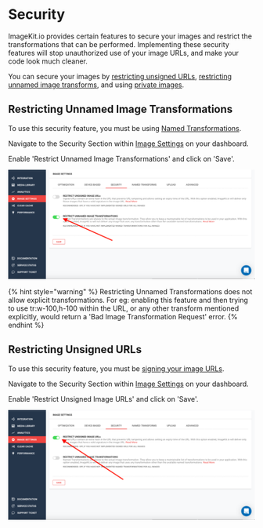 # Security

ImageKit.io provides certain features to secure your images and restrict the transformations that can be performed. Implementing these security features will stop unauthorized use of your image URLs, and make your code look much cleaner.

You can secure your images by [restricting unsigned URLs](./#restricting-unsigned-urls), [restricting unnamed image transforms](./#restricting-unnamed-image-transformations), and using [private images](private-images.md).

## Restricting Unnamed Image Transformations

To use this security feature, you must be using [Named Transformations](../named-transformations.md).

Navigate to the Security Section within [Image Settings](https://imagekit.io/dashboard?redirectTo=settings#settings) on your dashboard.

Enable 'Restrict Unnamed Image Transformations' and click on 'Save'.

![Restrict unnamed image transformation setting in ImageKit.io dashboard](../../.gitbook/assets/restrict-unnamed-transformation.png)

{% hint style="warning" %}
Restricting Unnamed Transformations does not allow explicit transformations. For eg: enabling this feature and then trying to use tr:w-100,h-100 within the URL, or any other transform mentioned explicitly, would return a 'Bad Image Transformation Request' error.
{% endhint %}

## Restricting Unsigned URLs

To use this security feature, you must be [signing your image URLs](signed-urls.md#generating-signed-urls-on-your-own).

Navigate to the Security Section within [Image Settings](https://imagekit.io/dashboard?redirectTo=settings#settings) on your dashboard.

Enable 'Restrict Unsigned Image URLs' and click on 'Save'.

![Restrict unsigned image setting in ImageKit.io dashboard](../../.gitbook/assets/restric-unsigned-image.png)

